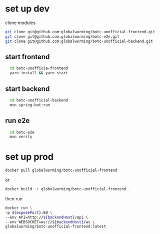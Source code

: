 # set up dev

clone modules


```` bash
git clone git@github.com:globalworming/botc-unofficial-frontend.git
git clone git@github.com:globalworming/botc-e2e.git
git clone git@github.com:globalworming/botc-unofficial-backend.git
````

## start frontend

```` bash
  cd botc-unofficia-frontend
  yarn install && yarn start
````

## start backend

```` bash
  cd botc-unofficial-backend
  mvn spring-bot:run
````


## run e2e
```` bash
  cd botc-e2e
  mvn verify
````

# set up prod
``` bash
docker pull globalworming/botc-unofficial-frontend
```
or
``` bash
docker build -t globalworming/botc-unofficial-frontend .
```
then run
```` bash
docker run \
-p ${exposePort}:80 \
--env API=http://${backendHost}/api \
--env WEBSOCKET=ws://${backendHost}/ws \
globalworming/botc-unofficial-frontend:latest 
````


